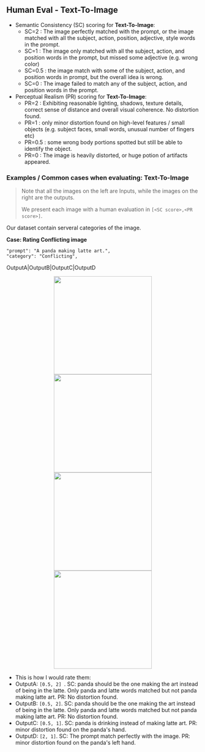 ## **Human Eval - Text-To-Image**

* Semantic Consistency (SC) scoring for **Text-To-Image**:
    * SC=2 : The image perfectly matched with the prompt, or the image matched with all the subject, action, position, adjective, style words in the prompt.
    * SC=1 : The image only matched with all the subject, action, and position words in the prompt, but missed some adjective (e.g. wrong color)
    * SC=0.5 : the image match with some of the subject, action, and position words in prompt, but the overall idea is wrong.
    * SC=0 : The image failed to match any of the subject, action, and position words in the prompt.
* Perceptual Realism (PR) scoring for **Text-To-Image**:
    * PR=2 : Exhibiting reasonable lighting, shadows, texture details, correct sense of distance and overall visual coherence. No distortion found.
    * PR=1 : only minor distortion found on high-level features / small objects (e.g. subject faces, small words, unusual number of fingers etc)
    * PR=0.5 : some wrong body portions spotted but still be able to identify the object.
    * PR=0 : The image is heavily distorted, or huge potion of artifacts appeared.

### **Examples / Common cases when evaluating: Text-To-Image**

> Note that all the images on the left are Inputs, while the images on the right are the outputs.
>
> We present each image with a human evaluation in `[<SC score>,<PR score>]`.

Our dataset contain serveral categories of the image.

**Case: Rating Conflicting image**

```
"prompt": "A panda making latte art.",
"category": "Conflicting",
```

OutputA|OutputB|OutputC|OutputD

<p float="left", align="center">
<img src="https://chromaica.github.io/ImagenHub/ImagenHub_Text-To-Image/DALLE/sample_9.jpg" width="256" />
<img src="https://chromaica.github.io/ImagenHub/ImagenHub_Text-To-Image/DeepFloydIF/sample_9.jpg" width="256" /> 
<img src="https://chromaica.github.io/ImagenHub/ImagenHub_Text-To-Image/SD/sample_9.jpg" width="256" /> 
<img src="https://chromaica.github.io/ImagenHub/ImagenHub_Text-To-Image/SDXL/sample_9.jpg" width="256" /> 
</p>

* This is how I would rate them:
* OutputA: `[0.5, 2] `. SC: panda should be the one making the art instead of being in the latte. Only panda and latte words matched but not panda making latte art. PR: No distortion found.
* OutputB: `[0.5, 2]`. SC: panda should be the one making the art instead of being in the latte. Only panda and latte words matched but not panda making latte art. PR: No distortion found.
* OutputC: `[0.5, 1]`. SC: panda is drinking instead of making latte art. PR: minor distortion found on the panda's hand.
* OutputD: `[2, 1]`. SC: The prompt match perfectly with the image. PR: minor distortion found on the panda's left hand.